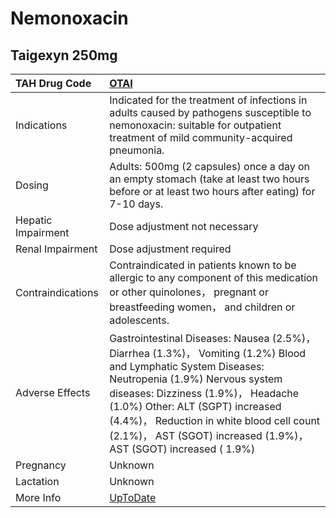 # Nemonoxacin

## Taigexyn 250mg

| TAH Drug Code      | [OTAI](https://www.tahsda.org.tw/drugs/hissearch.php?drug_code=OTAI)                                                                                                                                                                                                                                                                          |
|:-------------------|:----------------------------------------------------------------------------------------------------------------------------------------------------------------------------------------------------------------------------------------------------------------------------------------------------------------------------------------------|
| Indications        | Indicated for the treatment of infections in adults caused by pathogens susceptible to nemonoxacin: suitable for outpatient treatment of mild community-acquired pneumonia.                                                                                                                                                                   |
| Dosing             | Adults: 500mg (2 capsules) once a day on an empty stomach (take at least two hours before or at least two hours after eating) for 7-10 days.                                                                                                                                                                                                  |
| Hepatic Impairment | Dose adjustment not necessary                                                                                                                                                                                                                                                                                                                 |
| Renal Impairment   | Dose adjustment required                                                                                                                                                                                                                                                                                                                      |
| Contraindications  | Contraindicated in patients known to be allergic to any component of this medication or other quinolones， pregnant or breastfeeding women， and children or adolescents.                                                                                                                                                                     |
| Adverse Effects    | Gastrointestinal Diseases: Nausea (2.5%)， Diarrhea (1.3%)， Vomiting (1.2%) Blood and Lymphatic System Diseases: Neutropenia (1.9%) Nervous system diseases: Dizziness (1.9%)， Headache (1.0%) Other: ALT (SGPT) increased (4.4%)， Reduction in white blood cell count (2.1%)， AST (SGOT) increased (1.9%)， AST (SGOT) increased ( 1.9%) |
| Pregnancy          | Unknown                                                                                                                                                                                                                                                                                                                                       |
| Lactation          | Unknown                                                                                                                                                                                                                                                                                                                                       |
| More Info          | [UpToDate](https://www.uptodate.com/contents/nemonoxacin-drug-information)                                                                                                                                                                                                                                                                    |

